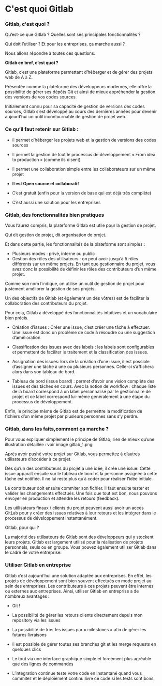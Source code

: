# C'est quoi Gitlab

### Gitlab, c'est quoi ?

Qu’est-ce que Gitlab ? Quelles sont ses principales fonctionnalités ? 

Qui doit l’utiliser ? Et pour les entreprises, ça marche aussi ? 

Nous allons répondre à toutes ces questions.

**Gitlab en bref, c’est quoi ?**

Gitlab, c’est une plateforme permettant d’héberger et de gérer des projets web de A à Z. 

Présentée comme la plateforme des développeurs modernes, elle offre la possibilité de gérer ses dépôts Git et ainsi de mieux appréhender la gestion des versions de vos codes sources.

Initialement connu pour sa capacité de gestion de versions des codes sources, Gitlab s’est développé au cours des dernières années pour devenir aujourd’hui un outil incontournable de gestion de projet web.

### Ce qu’il faut retenir sur Gitlab :

- Il permet d’héberger les projets web et la gestion de versions des codes sources

- Il permet la gestion de tout le processus de développement « From idea to production » (comme ils disent)

- Il permet une collaboration simple entre les collaborateurs sur un même projet

- **Il est Open source et collaboratif**

- C’est gratuit (enfin pour la version de base qui est déjà très complète)

- C’est aussi une solution pour les entreprises

### Gitlab, des fonctionnalités bien pratiques

Vous l’aurez compris, la plateforme Gitlab est utile pour la gestion de projet. 

Qui dit gestion de projet, dit organisation de projet. 

Et dans cette partie, les fonctionnalités de la plateforme sont simples :

- Plusieurs modes : privé, interne ou public
- Gestion des rôles des utilisateurs : on peut avoir jusqu’à 5 rôles différents sur un même projets. 
    En tant que gestionnaire du projet, vous avez donc la possibilité de définir les rôles des contributeurs d’un même projet.

Comme son nom l’indique, on utilise un outil de gestion de projet pour justement améliorer la gestion de ses projets. 

Un des objectifs de Gitlab (et également un des vôtres) est de faciliter la collaboration des contributeurs du projet. 

Pour cela, Gitlab a développé des fonctionnalités intuitives et un vocabulaire bien précis.

- Création d’issues : Créer une issue, c’est créer une tâche à effectuer. Une issue est donc un problème de code à résoudre ou une suggestion d’amélioration.

- Classification des issues avec des labels : les labels sont configurables et permettent de faciliter le traitement et la classification des issues.

- Assignation des issues: lors de la création d’une issue, il est possible d’assigner une tâche à une ou plusieurs personnes. Celle-ci s’affichera alors dans son tableau de bord.

- Tableau de bord (issue board) : permet d’avoir une vision complète des issues et des tâches en cours. Avec la notion de workflow : chaque liste de la board correspond à un label personnalisé par le gestionnaire de projet et ce label correspond lui-même généralement à une étape du processus de développement.

Enfin, le principe même de Gitlab est de permettre la modification de fichiers d’un même projet par plusieurs personnes sans s’y perdre.

### Gitlab, dans les faits,comment ça marche ?

Pour vous expliquer simplement le principe de Gitlab, rien de mieux qu’une illustration détaillée : voir image gitlab_1.png

Après avoir pushé votre projet sur Gitlab, vous permettez à d’autres utilisateurs d’accéder à ce projet.

Dès qu’un des contributeurs du projet a une idée, il crée une issue. Cette issue apparaît ensuite sur le tableau de bord et la personne assignée à cette tâche est notifiée. Il ne lui reste plus qu’à coder pour réaliser l’idée initiale.

Le contributeur doit ensuite commiter son fichier. Il faut ensuite tester et valider les changements effectués. Une fois que tout est bon, nous pouvons envoyer en production et attendre les retours (feedback).

Les utilisateurs finaux / clients du projet peuvent aussi avoir un accès GitLab pour y créer des issues relatives à leur retours et les intégrer dans le processus de développement instantanément.

Gitlab, pour qui ?

La majorité des utilisateurs de Gitlab sont des développeurs qui y stockent leurs projets. Gitlab est largement utilisé pour la réalisation de projets personnels, seuls ou en groupe. Vous pouvez également utiliser Gitlab dans le cadre de votre entreprise.

### Utiliser Gitlab en entreprise

Gitlab c’est aujourd’hui une solution adaptée aux entreprises. En effet, les projets de développement sont bien souvent effectués en mode projet au sein des entreprises. Les contributeurs à ces projets peuvent être internes ou externes aux entreprises. Ainsi, utiliser Gitlab en entreprise a de nombreux avantages :

- Git !

- La possibilité de gérer les retours clients directement depuis mon repository via les issues

- La possibilité de trier les issues par « milestones » afin de gérer les futures livraisons

- Il est possible de gérer toutes ses branches git et les merge requests en quelques clics

- Le tout via une interface graphique simple et forcément plus agréable que des lignes de commandes

- L’intégration continue teste votre code en instantané quand vous commitez et le déploiement continu livre ce code si les tests sont bons.